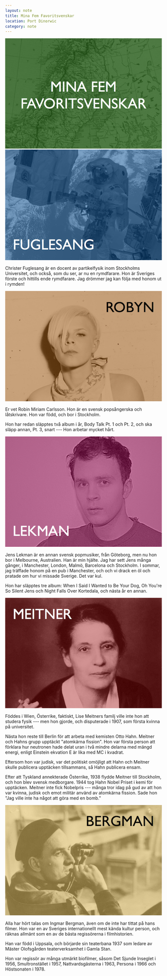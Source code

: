 ```yaml
---
layout: note
title: Mina Fem Favoritsvenskar
location: Port Dinorwic
category: note
---
```


<img src="/png/mina-fem.png" />

<img src="/png/mina-fem-fuglesang.png" />

Christer Fuglesang är en docent av partikelfysik inom Stockholms Universitet, och också, som du ser, ar nu en rymdfarare. Hon är Sveriges förste och hittills ende rymdfarare. Jag drömmer jag kan följa med honom ut i rymden!

<img src="/png/mina-fem-robyn.png" />

Er vet Robin Miriam Carlsson. Hon är en svensk popsångerska och låtskrivare. Hon var född, och bor i Stockholm. 

Hon har redan släpptes två album i år, Body Talk Pt. 1 och Pt. 2, och ska släpp annan, Pt. 3,  snart --- Hon arbetar mycket hårt.

<img src="/png/mina-fem-lekman.png" />

Jens Lekman är en annan svensk popmusiker, från Göteborg, men nu hon bor i Melbourne, Australien. Han är min hjälte. Jag har sett Jens många gånger, i Manchester, London, Malmö, Barcelona och Stockholm. I sommar, jag träffade honom på en pub i Manchester, och och vi drack en öl och pratade om  hur vi missade Sverige. Det var kul.

Hon har släpptes tre album: When I Said I Wanted to Be Your Dog, Oh You're So Silent Jens och Night Falls Over Kortedala, och nästa år en annan.

<img src="/png/mina-fem-meitner.png" />

Föddes i Wien, Österrike, faktiskt, Lise Meitners familj ville inte hon att studera fysik --- men hon gjorde, och disputerade i 1907, som första kvinna på universitet.

Nästa hon reste till Berlin för att arbeta med kemisten Otto Hahn. Meitner och Hahns grupp upptäckt "atomkärna fission". Hon var första person att förklara hur neutronen hade delat uran i två mindre delarna med mängd energi, enligt Einstein ekvation E är lika med MC i kvadrat.

Eftersom hon var judisk, var det politiskt omöjligt att Hahn och Meitner skulle publicera upptäcken tillsammans, så Hahn publicera ensam.

Efter att Tyskland annekterade Österrike, 1938 flydde Meitner till Stockholm, och hon blev svensk medborgare. 1944 tog Hahn Nobel Priset i kemi för upptäcken. Meitner inte fick Nobelpris --- många tror idag på gud av att hon var kvinna, judisk och emot militär använd av atomkärna fission. Sade hon "Jag ville inte ha något att göra med en bomb."

<img src="/png/mina-fem-bergman.png" />

Alla har hört talas om Ingmar Bergman, även om de inte har tittat på hans filmer. Hon var en av Sveriges internationellt mest kända kultur person, och räknas allmänt som en av de bästa regissörerna i filmhistorien.

Han var född i Uppsala, och börjarde sin teaterbana 1937 som ledare av Mäster Olofsgården teaterverksamhet i Gamla Stan.

Hon var regissör av många utmärkt biofilmer, såsom Det Sjunde Inseglet i 1956,  Smultronstället i 1957, Nattvardsgästerna i 1963, Persona i 1966 och Höstsonaten i 1978.

